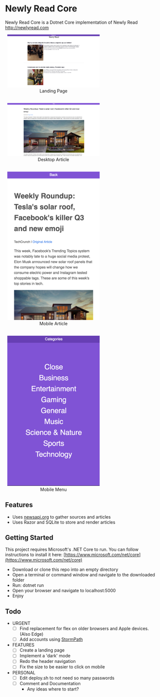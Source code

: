 # Newly Read Core
Newly Read Core is a Dotnet Core implementation of Newly Read http://newlyread.com

<figure style="width:300px; text-align:center; margin: .5em;">
    <img src="https://github.com/Zafuzi/newly_read_core/raw/master/readme_images/landing_page.png" width="300px" alt="Landing Page Image">
    <figcaption>Landing Page</figcaption>
</figure>
<br/>
<figure style="width:300px; text-align:center; margin: .5em;">
    <img src="https://github.com/Zafuzi/newly_read_core/raw/master/readme_images/article_desktop.png" width="300px" alt="Desktop Article Image">
    <figcaption>Desktop Article</figcaption>
</figure>
<br/>
<figure style="width:300px; text-align:center; margin: .5em;">
    <img src="https://github.com/Zafuzi/newly_read_core/raw/master/readme_images/article_mobile.png" width="300px" alt="Mobile Article Image">
    <figcaption>Mobile Article</figcaption>
</figure>
<br/>
<figure style="width:300px; text-align:center; margin: .5em;">
    <img src="https://github.com/Zafuzi/newly_read_core/raw/master/readme_images/menu_mobile.png" width="300px" alt="Mobile Menu Image">
    <figcaption>Mobile Menu</figcaption>
</figure>

## Features
- Uses [newsapi.org](newsapi.org) to gather sources and articles
- Uses Razor and SQLite to store and render articles

## Getting Started
This project requires Microsoft's .NET Core to run. You can follow instructions to install it here: [https://www.microsoft.com/net/core](https://www.microsoft.com/net/core)
- Download or clone this repo into an empty directory
- Open a terminal or command window and navigate to the downloaded folder
- Run: dotnet run
- Open your browser and navigate to localhost:5000
- Enjoy

## Todo
- URGENT
  - [ ] Find replacement for flex on older browsers and Apple devices. (Also Edge)
  - [ ] Add accounts using [StormPath](https://stormpath.com/)

- FEATURES  
  - [ ] Create a landing page
  - [ ] Implement a 'dark' mode
  - [ ] Redo the header navigation
  - [ ] Fix the size to be easier to click on mobile

- PERSONAL
  - [ ] Edit deploy.sh to not need so many passwords
  - [ ] Comment and Documentation
    - Any ideas where to start?